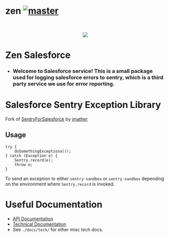 # zen [![master](https://travis-ci.com/zensurance/zen.svg?token=DDoJ2FFmSQy7sJTjMVEY&branch=master)](https://travis-ci.com/zensurance/dashboard)

&nbsp;
<p align="center">
  <img src ="https://www.zensurance.com/wp-content/uploads/2019/06/logo_zensurance.svg">
</p>

# Zen Salesforce
- ### Welcome to Salesforce service! This is a small package used for logging salesforce errors to sentry, which is a third party service we use for error reporting.

# Salesforce Sentry Exception Library

Fork of [SentryForSalesforce](https://github.com/jmather/SentryForSalesforce) by [jmather](https://github.com/jmather)

## Usage

```
try {
    doSomethingExceptional();
} catch (Exception e) {
    Sentry.record(e);
    throw e;
}
```

To send an exception to either `sentry-sandbox` or `sentry-sandbox` depending on the environment where `Sentry.record` is invoked.

# Useful Documentation
* [API Documentation](./docs/api/api.md)
* [Technical Documentation](./docs/tech/tech.md)
* See `./docs/tech/` for other misc tech docs.
